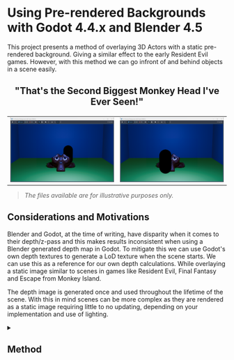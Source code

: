 # Using Pre-rendered Backgrounds with Godot 4.4.x and Blender 4.5

This project presents a method of overlaying 3D Actors with a static pre-rendered background. Giving a similar effect to the early Resident Evil games. However, with this method we can go infront of and behind objects in a scene easily.

## <p align="center">"That's the Second Biggest Monkey Head I've Ever Seen!"</p>
<table>
<tr>
  <td>
<img src="pictures/Demo000.png" />
  </td>
  <td>
  <img src="pictures/Demo001.png" />
  </td>
	</tr>
</table>

> *The files available are for illustrative purposes only.*

## Considerations and Motivations

Blender and Godot, at the time of writing, have disparity when it comes to their depth/z-pass and this makes results inconsistent when using a Blender generated depth map in Godot. To mitigate this we can use Godot's own depth textures to generate a LoD texture when the scene starts. We can use this as a reference for our own depth calculations. While overlaying a static image similar to scenes in games like Resident Evil, Final Fantasy and Escape from Monkey Island.

The depth image is generated once and used throughout the lifetime of the scene. With this in mind scenes can be more complex as they are rendered as a static image requiring little to no updating, depending on your implementation and use of lighting.

<details>
	<summary><h2>Method</h2></summary>
	<details>
		<summary><h3><blockquote>Blender</blockquote></h3></summary>
		<details>
  			<summary><h3><ul><li>Outline</li></ul></h3></summary>

- Create scene
- Render scene and save to file
- Export scene, with camera, to .glb (glTF 2.0)  
		</details>
		<details>
  			<summary><h3><ul><li>Procedure</li></ul></h3></summary>
			<table>
			<tr >
				<td width="33%" align="center"><img src="pictures/Blender000.png" /></td>
				<td width="33%" align="center"><img src="pictures/Blender001.png" /></td>
				<td width="33%" align="center"><img src="pictures/Blender002.png" /></td>
			</tr>
			<tr>
				<td>Using Blender we create the set for our Scene and arrange a camera to view it with (see: *../Example/Files/Blender/Scene.blend*.)</td>
				<td>We render the scene and save it. A .PNG will be fine. This will be the Backdrop to our node in Godot.</td>
				<td>The Blender scene, including the Camera data, should also be exported as .glTF 2.0 file for use in Godot.</td>
			</tr>
			</table>
		</details>
	</details>
	<details>
		<summary><h3><blockquote>Godot</blockquote></h3></summary>
		<details>
			<summary><h3><ul><li>Outline</li></ul></h3></summary>

 - Import external files
 - Create scene with Node2D root node
 - Add Sprite2D node
 - Parent two SubViewports to the root
   - Set their size to match the screen
 - Add model to scene
   - Separate components (Make Local)
   - Attach Collision data (StaticBody3D) to Actors
   - Move the Mesh (MeshInstance3D) data to the Stage
 - Create Camera2D and parent to root
   - Set Anchor Mode to Fixed Top Left 
   - Add TextureRect as child
   - Set TextureRect to ViewportTexture
   - Point the ViewportTexture to the Actors Subviewport
 - Attach a MeshInstance3D to one of the 3D cameras
   - Make a new QuadMesh, set size to 2m
   - Make a new Shader Material
   - To Stage/Camera/Aperture create and code the Translate_Depth.gdshader
   - To Actors/Camera/Aperture create and code the Scene_Compositor.gdshader
 - Create and attach a script to the root node
 - Code, or add to the _on_ready() function with the Scene.gd script
 - Ensure Actors entities have their places
 - Set Stage and Actors to their own 3D Worlds
		</details>
		<details>
   			<summary><h3><ul><li>Pre-requisites</li></ul></h3></summary>
You will need a 3D character with a script to handle movement. There is a simple Capsule supplied (see: *../Example/Files/Godot/Player Data/Player.tscn*) however you will need to bind your own keys to actions: move_forward,move_backward,move_left and move_right, for it to function with the Player script (see: *../Example/Files/Godot/Player Data/Player.gd*.)

<table>
	<tr>
		<td width="100%"><img src="pictures/Godot023.png" /></td>
	</tr>
</table>
		</details>
		<details>
			<summary><h3><ul><li>Procedure</li></ul></h3></summary>
<details>
<summary><h4><ul><ul><li>Import Assets</li></ul></ul></h4></summary>

In Godot we can import our Blender files, Scene.png and Scene.glb. (And a 3D character, one is supplied if you don't have one readily available.) From here we should create a new scene and set the root as Node2D(*).
<table>
	<tr>
		<td width="100%"><img src="pictures/Godot024.png" /></td>
	</tr>
</table>
</details>

<details>
<summary><h4><ul><ul><li>Create Backdrop</li></ul></ul></h4></summary>

The first meta-layer we use will be the Backdrop. For this, create a new Sprite2D node attached to the root (or just drag 'n' drop the .png into the scene,) and set it to the backdrop image. Next, configure it so that the Offset/Centered is Off and set the Transform to (0,0) in world space.

<table>
	<tr>
		<td width="66%"><img src="pictures/Godot000.png" /></td>
		<td width="33%"><img src="pictures/Godot002.png" /></td>
	</tr>
</table>
</details>
<details>
<summary><h4><ul><ul><li>SubViewport Setup</li></ul></ul></h4></summary>

We have our painted backdrop in place. We now need to set the Stage for the actors. So, add two SubViewports to the root node. I have named them Stage and Actors respectively, and they'll be called this from here onwards. We need to resize both the Stage and Actors nodes to the size of our screen.

<table>
	<tr>
		<td width="66%"><img src="pictures/Godot001.png" /></td>
		<td width="33%"><img src="pictures/Godot005.png" /></td>
	</tr>
</table>
</details>
<details>
<summary><h4><ul><ul><li>Arrange Blender Scene</li></ul></ul></h4></summary>

Once we have the containers we need our model available to the scene.  The simplest way to achieve this is to drag and drop it into the root node, Node2D. For an easy collision model we can, on import, generate physics for our mesh. We then need to separate the components and reparent them by bringing up the right-click menu and selecting Make Local. 

<table>
	<tr>
		<td width="60%"><img src="pictures/Godot006.png" /></td>
		<td width="20%"><img src="pictures/Godot008.png" /></td>
		<td width="20%"><img src="pictures/Godot007.png" /></td>
	</tr>
</table>

With the individual parts available we reparent the Camera to the Stage, and make a copy that is parented to the Actors SubViewport.

The Meshes (named Suzanne and Cube in this example) are attached to the Stage. If you want to use the collision data from the model attach the StaticBody3D(s) to the Actors SubViewport. This is all the data we need from the model. However there is a loose Node3D (Scene) that can be safely removed from our project.

<table align="center">
	<tr>
		<td width="33%"><img src="pictures/Godot009.png" /></td>
		<td width="34%"><img src="pictures/Godot010.png" /></td>
		<td width="33%"><img src="pictures/Godot011.png" /></td>
	</tr>
</table>
</details>
<details>
<summary><h4><ul><ul><li>Scene Camera</li></ul></ul></h4></summary>

To complete our base hierarchy we add a Camera2D node to the root, and a TextureRect to that. Using the Inspector we attach a ViewportTexture and set that to the Actors Subviewport. Before we move on, select the Camera2D and set the Anchor Mode to Fixed Top Left in the properties pael.

<table align="center">
	<tr>
		<td width="33%"><img src="pictures/Godot018.png" /></td>
		<td width="67%"><img src="pictures/Godot019.png" /></td>
	</tr>
</table>
</details>
<details>
<summary><h4><ul><ul><li>Own World 3D Cameras Setup</li></ul></ul></h4></summary>

Now we need to look again at our 3D Cameras and to either add a MeshInstance3D and name it Aperture. We need to do this for both but we will begin with one, on the Stage. The properties of the MeshInstance3D should be a New QuadMesh that is doubled in size to fill the screen. To this new QuadMesh add a Material Override that is set to a New ShaderMaterial.

<table align="center">
	<tr>
		<td width="33%"><img src="pictures/Godot014.png" /></td>
		<td width="34%"><img src="pictures/Godot004.png" /></td>
		<td width="33%"><img src="pictures/Godot012.png" /></td>
	</tr>
</table>
</details>
<details>
<summary><h4><ul><ul><li>Define Shaders</li></ul></ul></h4></summary>

We will create two Shaders to linearlize the depth texture. However one will composite the textures into one image.

We begin with the Actors/Camera/Aperture.

<blockquote>
	<details>
		<summary><b>Translate_Depth.gdshader</b></summary>
		<table>
			<tbody>
 
```

shader_type spatial;
render_mode unshaded,ambient_light_disabled,depth_draw_always,shadows_disabled,cull_disabled;

uniform sampler2D DEPTH_TEXTURE : hint_depth_texture;

void vertex() {
	// Called for every vertex the material is visible on.
	POSITION = vec4( VERTEX.xy,1.,1. );
}

float get_linear_map( float t_depth,vec2 t_scr_uv,mat4 t_matrix ){
	
	#if CURRENT_RENDERER == RENDERER_COMPATIBILITY
	vec3 this_ndc = vec3(t_scr_uv, t_depth) * 2.0 - 1.0;
	#else
	vec3 ndc = vec3(SCREEN_UV * 2.0 - 1.0, t_depth);
	#endif
	vec4 view = t_matrix * vec4(this_ndc, 1.0);
	
	view.xyz /= view.w;
	
	float linear_depth = view.z*0.01;
	return linear_depth;
}

void fragment(){
	// Called for every pixel the material is visible on.
	float depth = texture( DEPTH_TEXTURE, SCREEN_UV).x;
	float linear_depth = get_linear_map( depth, SCREEN_UV, INV_PROJECTION_MATRIX );
	
	ALBEDO.rgb = vec3( fract( linear_depth ) );
}
```
</tbody>
</table>
</details>
</blockquote>
  
And, on to the Actors/Camera/Aperture we follow the same routine however we make a new shader: the Scene_Compositor.gdshader.
		<blockquote>
			<details>
				<summary><b>Scene_Compositor.gdshader</b></summary>
					<table>
						<tbody>
    
```
shader_type spatial;
render_mode unshaded,ambient_light_disabled,depth_draw_always,shadows_disabled,cull_disabled;

uniform sampler2D DEPTH_TEXTURE : hint_depth_texture;
uniform sampler2D GEOMETRY : filter_nearest;
uniform sampler2D BACKGROUND : filter_nearest;

void vertex() {
	// Called for every vertex the material is visible on.
	POSITION = vec4( VERTEX.xy,1.,1. );
}

float get_linear_map( float t_depth,vec2 t_scr_uv,mat4 t_matrix ){

	#if CURRENT_RENDERER == RENDERER_COMPATIBILITY
	vec3 this_ndc = vec3(t_scr_uv, t_depth) * 2.0 - 1.0;
	#else
	vec3 ndc = vec3(SCREEN_UV * 2.0 - 1.0, t_depth);
	#endif
	vec4 view = t_matrix * vec4(this_ndc, 1.0);

	view.xyz /= view.w;

	float linear_depth = view.z*0.01;
	return linear_depth;
}

void fragment(){
	// Set Background to our pre-rendered scene.
	ALBEDO.rgb = texture( BACKGROUND,SCREEN_UV ).rgb;

	// Get the texture created from our Geometry World3D.
	float geometry = texture( GEOMETRY,SCREEN_UV ).x;

	// Create a linearized depth map from our main 'Actors' scene.
	float depth = texture( DEPTH_TEXTURE,SCREEN_UV ).x;
	float linear_depth = get_linear_map( depth, SCREEN_UV, INV_PROJECTION_MATRIX );

	// Compare the depth maps and discard any pixels occuled by the former.
	if( fract(geometry) < fract(linear_depth) ){
		discard;
	}
}
```
</tbody>
</table>
</details>
</blockquote>

<table align="center">
	<tr>
		<td width="50%"><img src="pictures/Godot016.png" /></td>
		<td width="50%"><img src="pictures/Godot015.png" /></td>
	</tr>
</table>

You can see that there is not much difference between the two, but the second one composites where the other just translates Godots' depth texture.
</details>
<details>
<summary><h4><ul><ul><li>Scene Script and Initialization</li></ul></ul></h4></summary>

There is only one last script we need to make; on the root node attach a script. The function will, on Scene instantiation read the depth texture from the Stage and send that, and the Backdrop image, to the Compositor shader.
		<blockquote>
			<details>
				<summary><b>Scene.gd</b></summary>
				<table>
  					<tbody>    
```
extends Node2D

func _ready() -> void:
	$Actors/Camera/Aperture.material_override.set_shader_parameter("BACKGROUND",$Backdrop.texture)
	var stage_set = $Stage.get_texture()
	$Actors/Camera/Aperture.material_override.set_shader_parameter("GEOMETRY",stage_set)

```
</tbody>
</table>
</details>
</blockquote>

<table align="center">
	<tr>
		<td width="100%"><img src="pictures/Godot017.png" /></td>
	</tr>
</table>
</details>
<details>
<summary><h4><ul><ul><li>Final Considerations</li></ul></ul></h4></summary>

<table align="center">
	<tr>
		<td width="33%"><img src="pictures/Godot020.png" /></td>
		<td width="34%"><img src="pictures/Godot021.png" /></td>
	</tr>
</table>

With this done we can add our Player, props and other interactables to Actors to be properly occluded. (I also added a light that will interact with the Actors.) With consideration being made to their placement within the scene. As when they populate their Own World 3D they will not be visible in the editor viewport. Which leads us to the final step.

On both the Stage and Actors properties set the Own World 3D option to on.

<td width="33%"><img src="pictures/Godot022.png" /></td>

Now we have a lightweight scene that loads a depth map on entry.

Well done! Gl;hf.
</details>
		</details>
	</details>
</details>
